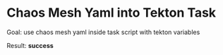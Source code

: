 # Chaos Mesh Yaml into Tekton Task

Goal: use chaos mesh yaml inside task script with tekton variables

Result: **success**